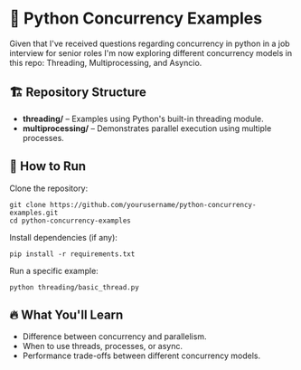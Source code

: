# 📌 Python Concurrency Examples

Given that I've received questions regarding concurrency in python in a job interview for senior roles I'm now exploring different concurrency models in this repo: Threading, Multiprocessing, and Asyncio.

## 🏗 Repository Structure
- **threading/** – Examples using Python's built-in threading module.
- **multiprocessing/** – Demonstrates parallel execution using multiple processes.

## 🏃 How to Run
Clone the repository:
```
git clone https://github.com/yourusername/python-concurrency-examples.git
cd python-concurrency-examples
```

Install dependencies (if any):
```
pip install -r requirements.txt
```

Run a specific example:
```
python threading/basic_thread.py
```

## 🔥 What You'll Learn
+ Difference between concurrency and parallelism.
+ When to use threads, processes, or async.
+ Performance trade-offs between different concurrency models.
